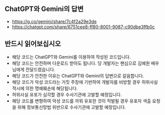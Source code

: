 ## ChatGPT와 Gemini의 답변
- https://g.co/gemini/share/7c4f2a29e3de
- https://chatgpt.com/share/6751cee8-ff80-8001-9087-c90dbe3ffb0c

## 반드시 읽어보십시오
- 해당 코드는 ChatGPT와 Gemini를 이용하여 작성된 코드입니다.
- 해당 코드는 안전하며 다운로드 받아도 됩니다. 당 개발자는 팬심으로 김예원 배우님에게 전달드렸습니다.
- 해당 코드가 안전한 이유는 ChatGPT와 Gemini의 답변으로 갈음합니다.
- 해당 코드가 악성 코드라는 거짓 주장에 기반하여 개발자를 비방할 경우 허위사실 적시에 의한 명예훼손에 해당됩니다.
- 허위사실 유포가 심각할 경우 수사기관에 고발할 예정입니다. 
- 해당 코드를 변형하여 악성 코드를 끼워 유포한 것이 적발될 경우 유포자 색출 요청을 위해 정보통신망법 위반으로 수사기관에 고발할 예정입니다.
